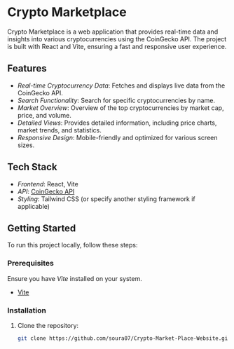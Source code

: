 # Crypto Marketplace

Crypto Marketplace is a web application that provides real-time data and insights into various cryptocurrencies using the CoinGecko API. The project is built with React and Vite, ensuring a fast and responsive user experience.

## Features

- *Real-time Cryptocurrency Data*: Fetches and displays live data from the CoinGecko API.
- *Search Functionality*: Search for specific cryptocurrencies by name.
- *Market Overview*: Overview of the top cryptocurrencies by market cap, price, and volume.
- *Detailed Views*: Provides detailed information, including price charts, market trends, and statistics.
- *Responsive Design*: Mobile-friendly and optimized for various screen sizes.

## Tech Stack

- *Frontend*: React, Vite
- *API*: [CoinGecko API](https://www.coingecko.com/en/api)
- *Styling*: Tailwind CSS (or specify another styling framework if applicable)

## Getting Started

To run this project locally, follow these steps:

### Prerequisites

Ensure you have *Vite* installed on your system.

- [Vite](https://vitejs.dev/guide/)

### Installation

1. Clone the repository:
   ```bash
   git clone https://github.com/soura07/Crypto-Market-Place-Website.git


#
